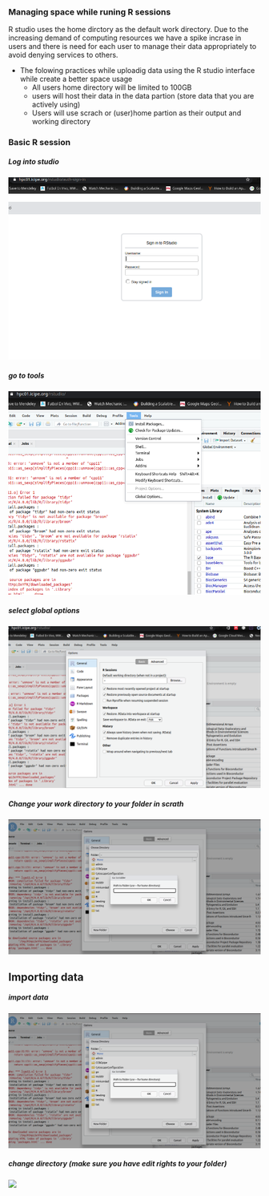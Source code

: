 ### Managing space while runing R sessions 

 R studio uses the home dirctory as the default work directory. Due to the increasing demand of computing resources we have a spike incrase in users and there is need for each user to 
 manage their data appropriately to avoid denying services to others.
  
  - The folowing practices while uploadig data using the R studio interface while create a better space usage
     - All users home directory will be limited to 100GB
     - users will host their data in the data partion (store data that you are actively using) 
     - Users will use scrach or (user)home partion as their output and working directory
     
     
### Basic R session

 ##### Log into  studio 
 
   ![](/Tutorials/images/rstudiologin.png)
 
 ##### go to tools 
 
  ![](/Tutorials/images/RTOOLS.png)

 ##### select global options
   ![](/Tutorials/images/rsesio.png)

##### Change your work directory to your folder in scrath
   ![](/Tutorials/images/path.png)


## Importing data
 ##### import data 
   ![](/Tutorials/images/path.png)
 ##### change directory (make sure you have edit rights to your folder)
  ![](/Tutorials/images/path.pn)
